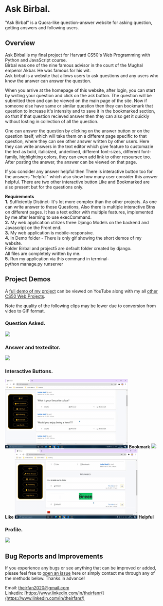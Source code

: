 # Ask Birbal.
"Ask Birbal" is a Quora-like question-answer website for asking question, getting answers and following users.

## Overview
Ask Birbal is my final project for Harvard CS50's Web Programming with Python and JavaScript course.<br/>
Birbal was one of the nine famous advisor in the court of the Mughal emperor Akbar. He was famous for his wit.<br/>
Ask birbal is a website that allows users to ask questions and any users who know the answer can answer the question.

When you arrive at the homepage of this website, after login, you can start by writing your question and click on the ask button. The question will be submitted then and can be viewed on the main page of the site. Now if someone else have same or similar question then they can bookmark that question to increase it's intensity and to save it in the bookmarked section, so that if that question recieved answer then they can also get it quickly without losting in collection of all the question. 

One can answer the question by clicking on the answer button or on the question itself, which will take them on a different page specific to that question, where they can see other answer written by other users. Here they can write answers in the text editor which give feature to customazie the text as bold, italicized, underlined, different font-sizes, different font-family, highlighting colors, they can even add link to other resoursec too. After posting the answer, the answer can be viewed on that page.

If you  consider any answer helpful then  There is interactive button too for the answers "helpful" which also show how many user consider this answer helpful. There are two other interactive button Like and Bookmarked are also present but for the questions only.  <br/>

**Requirements** <br/>
**1.** Sufficiently Distinct- It's lot more complex than the other projects. As one can write answer to those Questions, Also there is multiple interactive Btns on different pages. It has a text editor with multiple features, implemented by me after learning to use execCommand. <br/>
**2.** My web application utilizes three Django Models on the backend and Javascript on the Front end. <br/>
**3.** My web application is mobile-responsive. <br/>
**4.** In Demo folder - There is only gif showing the short demos of my website. <br/>
   	Folder Birbal and project5 are default folder created by django. <br/>
	All files are completely written by me. <br/>
**5.** Run my application via this command in terminal- <br/>
	      python manage.py runserver <br/>


## Project Demos
A [full demo of my project](https://youtu.be/3rz4KYPMFgM) can be viewed on YouTube along with my all [other CS50 Web Projects](https://www.youtube.com/playlist?list=PL6kIwIV_2O_gfcx46gplsaybo8c9vTb3d).

Note the quality of the following clips may be lower due to conversion from video to GIF format. <br/>

### Question Asked.
<img src="Demo/p5que.gif" width=80%/>


### Answer and texteditor.
<img src="Demo/p5texteditor.gif" width=80%/>


### Interactive Buttons.
<img src="Demo/p5bookmark.gif" width=80%/> **Bookmark**
<img src="Demo/p5like.gif" width=80%/> **Like**
<img src="Demo/p5helpful.gif" width=80%/> **Helpful**


### Profile.
<img src="Demo/p5profile.gif" width=80%/>



## Bug Reports and Improvements
If you experience any bugs or see anything that can be improved or added, please feel free to [open an issue](https://github.com/IrfanTheDev/Ask-Birbal/issues) <!-- update the link --> here or simply contact me through any of the methods below.
 Thanks in advance!

Email: theirfan2020@gmail.com  <br/>
Linkedin: [https://www.linkedin.com/in/theirfanr/](https://www.linkedin.com/in/theirfanr/)

